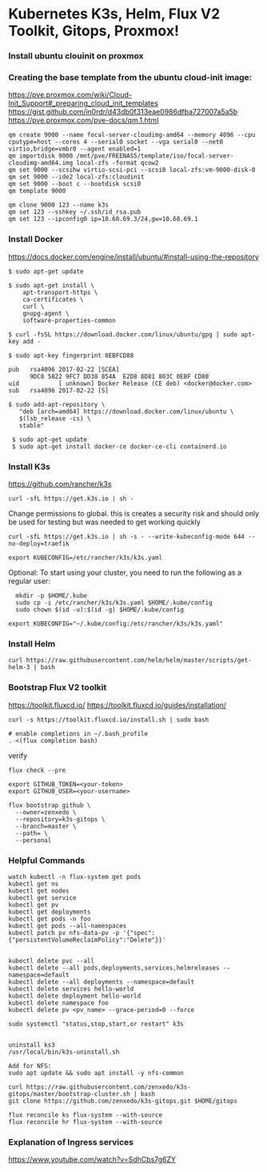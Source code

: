 # Kubernetes K3s, Helm, Flux V2 Toolkit, Gitops, Proxmox!

### Install ubuntu clouinit on proxmox

### Creating the base template from the ubuntu cloud-init image:
 https://pve.proxmox.com/wiki/Cloud-Init_Support#_preparing_cloud_init_templates
 https://gist.github.com/in0rdr/d43db0f313eae0986dfba727007a5a5b
 https://pve.proxmox.com/pve-docs/qm.1.html
```
qm create 9000 --name focal-server-cloudimg-amd64 --memory 4096 --cpu cputype=host --cores 4 --serial0 socket --vga serial0 --net0 virtio,bridge=vmbr0 --agent enabled=1
qm importdisk 9000 /mnt/pve/FREENAS5/template/iso/focal-server-cloudimg-amd64.img local-zfs -format qcow2
qm set 9000 --scsihw virtio-scsi-pci --scsi0 local-zfs:vm-9000-disk-0
qm set 9000 --ide2 local-zfs:cloudinit
qm set 9000 --boot c --bootdisk scsi0
qm template 9000
```
```
qm clone 9000 123 --name k3s
qm set 123 --sshkey ~/.ssh/id_rsa.pub
qm set 123 --ipconfig0 ip=10.68.69.3/24,gw=10.68.69.1
```
### Install Docker 

https://docs.docker.com/engine/install/ubuntu/#install-using-the-repository

```
$ sudo apt-get update

$ sudo apt-get install \
    apt-transport-https \
    ca-certificates \
    curl \
    gnupg-agent \
    software-properties-common
```


```
$ curl -fsSL https://download.docker.com/linux/ubuntu/gpg | sudo apt-key add -
```

```
$ sudo apt-key fingerprint 0EBFCD88

pub   rsa4096 2017-02-22 [SCEA]
      9DC8 5822 9FC7 DD38 854A  E2D8 8D81 803C 0EBF CD88
uid           [ unknown] Docker Release (CE deb) <docker@docker.com>
sub   rsa4096 2017-02-22 [S]
```

```
$ sudo add-apt-repository \
   "deb [arch=amd64] https://download.docker.com/linux/ubuntu \
   $(lsb_release -cs) \
   stable"
```

```
 $ sudo apt-get update
 $ sudo apt-get install docker-ce docker-ce-cli containerd.io
```


### Install K3s
https://github.com/rancher/k3s
```
curl -sfL https://get.k3s.io | sh -
```
Change permissions to global. this is creates a security risk and should only be used for testing but was needed to get working quickly

```
curl -sfL https://get.k3s.io | sh -s - --write-kubeconfig-mode 644 --no-deploy=traefik
```
```
export KUBECONFIG=/etc/rancher/k3s/k3s.yaml
```
Optional: To start using your cluster, you need to run the following as a regular user:
```
  mkdir -p $HOME/.kube
  sudo cp -i /etc/rancher/k3s/k3s.yaml $HOME/.kube/config
  sudo chown $(id -u):$(id -g) $HOME/.kube/config

export KUBECONFIG="~/.kube/config:/etc/rancher/k3s/k3s.yaml"
```

### Install Helm
```
curl https://raw.githubusercontent.com/helm/helm/master/scripts/get-helm-3 | bash
```

### Bootstrap Flux V2 toolkit
https://toolkit.fluxcd.io/
https://toolkit.fluxcd.io/guides/installation/
```
curl -s https://toolkit.fluxcd.io/install.sh | sudo bash

# enable completions in ~/.bash_profile
. <(flux completion bash)
```
verify
```
flux check --pre
```
```
export GITHUB_TOKEN=<your-token>
export GITHUB_USER=<your-username>
```
```
flux bootstrap github \
  --owner=zenxedo \
  --repository=k3s-gitops \
  --branch=master \
  --path= \
  --personal
 ```

### Helpful Commands
```
watch kubectl -n flux-system get pods
kubectl get ns
kubectl get nodes
kubectl get service
kubectl get pv
kubectl get deployments
kubectl get pods -n foo
kubectl get pods --all-namespaces
kubectl patch pv nfs-data-pv -p '{"spec":{"persistentVolumeReclaimPolicy":"Delete"}}'


kubectl delete pvc --all 
kubectl delete --all pods,deployments,services,helmreleases --namespace=default
kubectl delete --all deployments --namespace=default
kubectl delete services hello-world
kubectl delete deployment hello-world
kubectl delete namespace foo
kubectl delete pv <pv_name> --grace-period=0 --force

sudo systemctl "status,stop,start,or restart" k3s


uninstall ks3
/usr/local/bin/k3s-uninstall.sh

Add for NFS:
sudo apt update && sudo apt install -y nfs-common

curl https://raw.githubusercontent.com/zenxedo/k3s-gitops/master/bootstrap-cluster.sh | bash
git clone https://github.com/zenxedo/k3s-gitops.git $HOME/gitops

flux reconcile ks flux-system --with-source
flux reconcile hr flux-system --with-source
```

### Explanation of Ingress services
https://www.youtube.com/watch?v=SdhCbs7g6ZY

